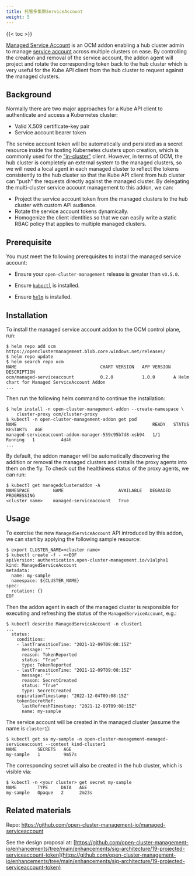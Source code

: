 ```yaml
---
title: 托管多集群ServiceAccount
weight: 5
---
```


<!-- spellchecker-disable -->

{{< toc >}}

<!-- spellchecker-enable -->

[Managed Service Account](https://github.com/open-cluster-management-io/managed-serviceaccount)
is an OCM addon enabling a hub cluster admin to manage [service account](https://kubernetes.io/docs/reference/access-authn-authz/service-accounts-admin/)
across multiple clusters on ease. By controlling the creation and removal of
the service account, the addon agent will project and rotate the corresponding
token back to the hub cluster which is very useful for the Kube API client from
the hub cluster to request against the managed clusters.

## Background

Normally there are two major approaches for a Kube API client to authenticate 
and access a Kubernetes cluster: 

- Valid X.509 certificate-key pair 
- Service account bearer token
  
The service account token will be automatically and persisted as a secret 
resource inside the hosting Kubernetes clusters upon creation, which is commonly
used for the ["in-cluster"](https://github.com/kubernetes/client-go/tree/master/examples/in-cluster-client-configuration)
client. However, in terms of OCM, the hub cluster is completely an external 
system to the managed clusters, so we will need a local agent in each managed 
cluster to reflect the tokens consistently to the hub cluster so that the
Kube API client from hub cluster can "push" the requests directly against the
managed cluster. By delegating the multi-cluster service account management to
this addon, we can:

- Project the service account token from the managed clusters to the hub cluster
  with custom API audience.
- Rotate the service account tokens dynamically.
- Homogenize the client identities so that we can easily write a static RBAC 
  policy that applies to multiple managed clusters.

## Prerequisite

You must meet the following prerequisites to install the managed service 
account:

* Ensure your `open-cluster-management` release is greater than `v0.5.0`.

* Ensure [`kubectl`](https://kubernetes.io/docs/tasks/tools/install-kubectl) is installed.

* Ensure [`helm`](https://helm.sh/docs/intro/install/) is installed.

## Installation

To install the managed service account addon to the OCM control plane, run:

```shell
$ helm repo add ocm https://openclustermanagement.blob.core.windows.net/releases/
$ helm repo update
$ helm search repo ocm
NAME                              	CHART VERSION	APP VERSION	DESCRIPTION                                   
ocm/managed-serviceaccount          0.2.0           1.0.0       A Helm chart for Managed ServiceAccount Addon
...
```

Then run the following helm command to continue the installation:

```shell
$ helm install -n open-cluster-management-addon --create-namespace \
    cluster-proxy ocm/cluster-proxy 
$ kubectl -n open-cluster-management-addon get pod
NAME                                                    READY   STATUS    RESTARTS   AGE
managed-serviceaccount-addon-manager-559c95b7d8-xsb94   1/1     Running   1          4d4h 
...
```

By default, the addon manager will be automatically discovering the addition or
removal the managed clusters and installs the proxy agents into them on the 
fly. To check out the healthiness status of the proxy agents, we can run:

```shell
$ kubectl get managedclusteraddon -A
NAMESPACE         NAME                     AVAILABLE   DEGRADED   PROGRESSING
<cluster name>    managed-serviceaccount   True  
```

## Usage

To exercise the new `ManagedServiceAccount` API introduced by this addon, we
can start by applying the following sample resource:

```shell
$ export CLUSTER_NAME=<cluster name>
$ kubectl create -f - <<EOF
apiVersion: authentication.open-cluster-management.io/v1alpha1
kind: ManagedServiceAccount
metadata:
  name: my-sample
  namespace: ${CLUSTER_NAME}
spec:
  rotation: {}
EOF
```

Then the addon agent in each of the managed cluster is responsible for 
executing and refreshing the status of the `ManagedServiceAccount`, e.g.:

```shell
$ kubectl describe ManagedServiceAccount -n cluster1
...
  status:
    conditions:
    - lastTransitionTime: "2021-12-09T09:08:15Z"
      message: ""
      reason: TokenReported
      status: "True"
      type: TokenReported
    - lastTransitionTime: "2021-12-09T09:08:15Z"
      message: ""
      reason: SecretCreated
      status: "True"
      type: SecretCreated
    expirationTimestamp: "2022-12-04T09:08:15Z"
    tokenSecretRef:
      lastRefreshTimestamp: "2021-12-09T09:08:15Z"
      name: my-sample
```

The service account will be created in the managed cluster (assume the name is `cluster1`):
```
$ kubectl get sa my-sample -n open-cluster-management-managed-serviceaccount --context kind-cluster1
NAME        SECRETS   AGE
my-sample   1         9m57s
```

The corresponding secret will also be created in the hub cluster, which is 
visible via:

```shell
$ kubectl -n <your cluster> get secret my-sample  
NAME        TYPE     DATA   AGE
my-sample   Opaque   2      2m23s
```

## Related materials

Repo: https://github.com/open-cluster-management-io/managed-serviceaccount

See the design proposal at: [https://github.com/open-cluster-management-io/enhancements/tree/main/enhancements/sig-architecture/19-projected-serviceaccount-token](https://github.com/open-cluster-management-io/enhancements/tree/main/enhancements/sig-architecture/19-projected-serviceaccount-token)
